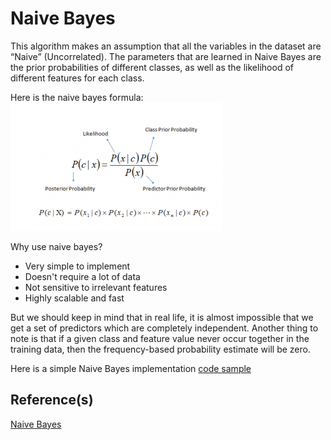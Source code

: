 # Naive Bayes
This algorithm makes an assumption that all the variables in the dataset are “Naive” (Uncorrelated).
The parameters that are learned in Naive Bayes are the prior probabilities of different classes, as well as the likelihood of different features for each class.

Here is the naive bayes formula:
![NBFormula](../../../docs/NaiveBayesFormula.png)

Why use naive bayes?
* Very simple to implement
* Doesn't require a lot of data
* Not sensitive to irrelevant features
* Highly scalable and fast

But we should keep in mind that in real life, it is almost impossible that we get a set of predictors which are completely independent.
Another thing to note is that if a given class and feature value never occur together in the training data, then the frequency-based probability estimate will be zero.

Here is a simple Naive Bayes implementation [code sample](naive_bayes.py)

## Reference(s)
[Naive Bayes](https://link.springer.com/referenceworkentry/10.1007/978-0-387-30164-8_576)